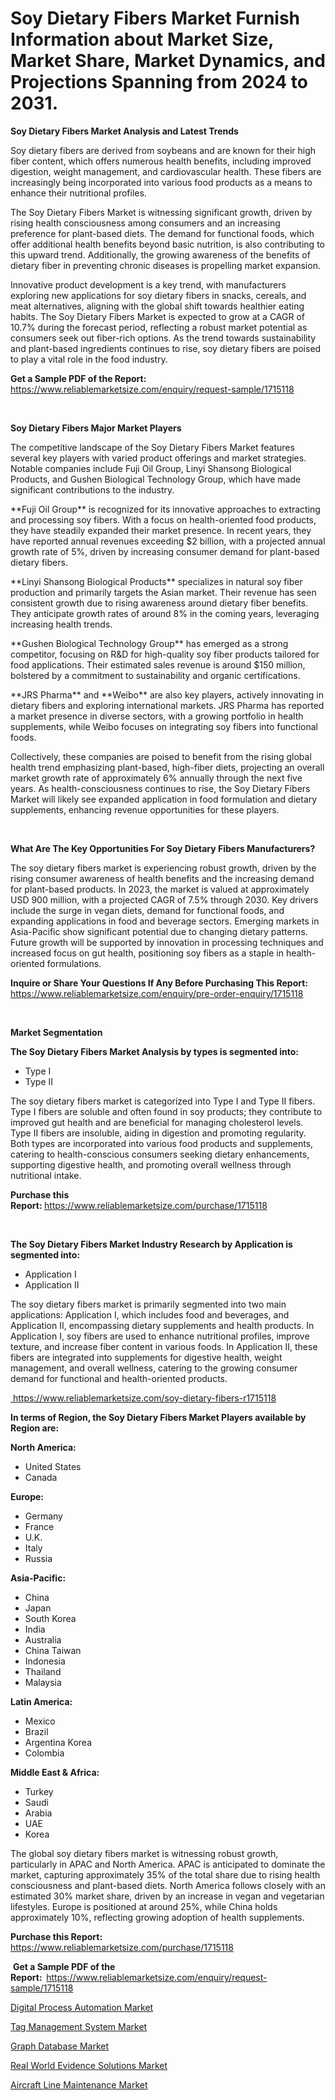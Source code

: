 <p><h1>Soy Dietary Fibers Market Furnish Information about Market Size, Market Share, Market Dynamics, and Projections Spanning from 2024 to 2031.</h1></p><p><strong>Soy Dietary Fibers Market Analysis and Latest Trends</strong></p>
<p><p>Soy dietary fibers are derived from soybeans and are known for their high fiber content, which offers numerous health benefits, including improved digestion, weight management, and cardiovascular health. These fibers are increasingly being incorporated into various food products as a means to enhance their nutritional profiles. </p><p>The Soy Dietary Fibers Market is witnessing significant growth, driven by rising health consciousness among consumers and an increasing preference for plant-based diets. The demand for functional foods, which offer additional health benefits beyond basic nutrition, is also contributing to this upward trend. Additionally, the growing awareness of the benefits of dietary fiber in preventing chronic diseases is propelling market expansion. </p><p>Innovative product development is a key trend, with manufacturers exploring new applications for soy dietary fibers in snacks, cereals, and meat alternatives, aligning with the global shift towards healthier eating habits. The Soy Dietary Fibers Market is expected to grow at a CAGR of 10.7% during the forecast period, reflecting a robust market potential as consumers seek out fiber-rich options. As the trend towards sustainability and plant-based ingredients continues to rise, soy dietary fibers are poised to play a vital role in the food industry.</p></p>
<p><strong>Get a Sample PDF of the Report:&nbsp;</strong> <a href="https://www.reliablemarketsize.com/enquiry/request-sample/1715118?utm_campaign=1103&utm_medium=2&utm_source=Github&utm_content=ia&utm_term=23102024&utm_id=soy-dietary-fibers">https://www.reliablemarketsize.com/enquiry/request-sample/1715118</a></p>
<p>&nbsp;</p>
<p><strong>Soy Dietary Fibers Major Market Players</strong></p>
<p><p>The competitive landscape of the Soy Dietary Fibers Market features several key players with varied product offerings and market strategies. Notable companies include Fuji Oil Group, Linyi Shansong Biological Products, and Gushen Biological Technology Group, which have made significant contributions to the industry.</p><p>**Fuji Oil Group** is recognized for its innovative approaches to extracting and processing soy fibers. With a focus on health-oriented food products, they have steadily expanded their market presence. In recent years, they have reported annual revenues exceeding $2 billion, with a projected annual growth rate of 5%, driven by increasing consumer demand for plant-based dietary fibers.</p><p>**Linyi Shansong Biological Products** specializes in natural soy fiber production and primarily targets the Asian market. Their revenue has seen consistent growth due to rising awareness around dietary fiber benefits. They anticipate growth rates of around 8% in the coming years, leveraging increasing health trends.</p><p>**Gushen Biological Technology Group** has emerged as a strong competitor, focusing on R&D for high-quality soy fiber products tailored for food applications. Their estimated sales revenue is around $150 million, bolstered by a commitment to sustainability and organic certifications.</p><p>**JRS Pharma** and **Weibo** are also key players, actively innovating in dietary fibers and exploring international markets. JRS Pharma has reported a market presence in diverse sectors, with a growing portfolio in health supplements, while Weibo focuses on integrating soy fibers into functional foods. </p><p>Collectively, these companies are poised to benefit from the rising global health trend emphasizing plant-based, high-fiber diets, projecting an overall market growth rate of approximately 6% annually through the next five years. As health-consciousness continues to rise, the Soy Dietary Fibers Market will likely see expanded application in food formulation and dietary supplements, enhancing revenue opportunities for these players.</p></p>
<p>&nbsp;</p>
<p><strong>What Are The Key Opportunities For Soy Dietary Fibers Manufacturers?</strong></p>
<p><p>The soy dietary fibers market is experiencing robust growth, driven by the rising consumer awareness of health benefits and the increasing demand for plant-based products. In 2023, the market is valued at approximately USD 900 million, with a projected CAGR of 7.5% through 2030. Key drivers include the surge in vegan diets, demand for functional foods, and expanding applications in food and beverage sectors. Emerging markets in Asia-Pacific show significant potential due to changing dietary patterns. Future growth will be supported by innovation in processing techniques and increased focus on gut health, positioning soy fibers as a staple in health-oriented formulations.</p></p>
<p><strong>Inquire or Share Your Questions If Any Before Purchasing This Report:</strong> <a href="https://www.reliablemarketsize.com/enquiry/pre-order-enquiry/1715118?utm_campaign=1103&utm_medium=2&utm_source=Github&utm_content=ia&utm_term=23102024&utm_id=soy-dietary-fibers">https://www.reliablemarketsize.com/enquiry/pre-order-enquiry/1715118</a></p>
<p>&nbsp;</p>
<p><strong>Market Segmentation</strong></p>
<p><strong>The Soy Dietary Fibers Market Analysis by types is segmented into:</strong></p>
<p><ul><li>Type I</li><li>Type II</li></ul></p>
<p><p>The soy dietary fibers market is categorized into Type I and Type II fibers. Type I fibers are soluble and often found in soy products; they contribute to improved gut health and are beneficial for managing cholesterol levels. Type II fibers are insoluble, aiding in digestion and promoting regularity. Both types are incorporated into various food products and supplements, catering to health-conscious consumers seeking dietary enhancements, supporting digestive health, and promoting overall wellness through nutritional intake.</p></p>
<p><strong>Purchase this Report:&nbsp;</strong><a href="https://www.reliablemarketsize.com/purchase/1715118?utm_campaign=1103&utm_medium=2&utm_source=Github&utm_content=ia&utm_term=23102024&utm_id=soy-dietary-fibers">https://www.reliablemarketsize.com/purchase/1715118</a></p>
<p>&nbsp;</p>
<p><strong>The Soy Dietary Fibers Market Industry Research by Application is segmented into:</strong></p>
<p><ul><li>Application I</li><li>Application II</li></ul></p>
<p><p>The soy dietary fibers market is primarily segmented into two main applications: Application I, which includes food and beverages, and Application II, encompassing dietary supplements and health products. In Application I, soy fibers are used to enhance nutritional profiles, improve texture, and increase fiber content in various foods. In Application II, these fibers are integrated into supplements for digestive health, weight management, and overall wellness, catering to the growing consumer demand for functional and health-oriented products.</p></p>
<p><a href="https://www.reliablemarketsize.com/soy-dietary-fibers-r1715118?utm_campaign=1103&utm_medium=2&utm_source=Github&utm_content=ia&utm_term=23102024&utm_id=soy-dietary-fibers">&nbsp;https://www.reliablemarketsize.com/soy-dietary-fibers-r1715118</a></p>
<p><strong>In terms of Region, the Soy Dietary Fibers Market Players available by Region are:</strong></p>
<p>
    <p> <strong> North America: </strong>
        <ul>
            <li>United States</li>
            <li>Canada</li>
        </ul>
        </p> 
    <p> <strong> Europe: </strong>
        <ul>
            <li>Germany</li>
            <li>France</li>
            <li>U.K.</li>
            <li>Italy</li>
            <li>Russia</li>
        </ul>
        </p> 
    <p> <strong> Asia-Pacific: </strong>
        <ul>
            <li>China</li>
            <li>Japan</li>
            <li>South Korea</li>
            <li>India</li>
            <li>Australia</li>
            <li>China Taiwan</li>
            <li>Indonesia</li>
            <li>Thailand</li>
            <li>Malaysia</li>
        </ul>
        </p> 
    <p> <strong> Latin America: </strong>
        <ul>
            <li>Mexico</li>
            <li>Brazil</li>
            <li>Argentina Korea</li>
            <li>Colombia</li>
        </ul>
        </p> 
    <p> <strong> Middle East & Africa: </strong>
        <ul>
            <li>Turkey</li>
            <li>Saudi</li>
            <li>Arabia</li>
            <li>UAE</li>
            <li>Korea</li>
        </ul>
    </p>
    </p>
<p><p>The global soy dietary fibers market is witnessing robust growth, particularly in APAC and North America. APAC is anticipated to dominate the market, capturing approximately 35% of the total share due to rising health consciousness and plant-based diets. North America follows closely with an estimated 30% market share, driven by an increase in vegan and vegetarian lifestyles. Europe is positioned at around 25%, while China holds approximately 10%, reflecting growing adoption of health supplements.</p></p>
<p><strong>Purchase this Report: </strong><a href="https://www.reliablemarketsize.com/purchase/1715118?utm_campaign=1103&utm_medium=2&utm_source=Github&utm_content=ia&utm_term=23102024&utm_id=soy-dietary-fibers">https://www.reliablemarketsize.com/purchase/1715118</a></p>
<p>&nbsp;<strong>Get a Sample PDF of the Report:&nbsp;&nbsp;</strong><a href="https://www.reliablemarketsize.com/enquiry/request-sample/1715118?utm_campaign=1103&utm_medium=2&utm_source=Github&utm_content=ia&utm_term=23102024&utm_id=soy-dietary-fibers">https://www.reliablemarketsize.com/enquiry/request-sample/1715118</a></p>
<p><strong></strong></p>
<p><p><a href="https://www.linkedin.com/pulse/analyzing-global-digital-process-automation-market-growth-prospects-asapc?utm_campaign=1103&utm_medium=2&utm_source=Github&utm_content=ia&utm_term=23102024&utm_id=soy-dietary-fibers">Digital Process Automation Market</a></p><p><a href="https://www.linkedin.com/pulse/tag-management-system-market-outlook-share-analysis-growth-drdyc?utm_campaign=1103&utm_medium=2&utm_source=Github&utm_content=ia&utm_term=23102024&utm_id=soy-dietary-fibers">Tag Management System Market</a></p><p><a href="https://www.linkedin.com/pulse/global-graph-database-market-product-types-applications-sh10e?utm_campaign=1103&utm_medium=2&utm_source=Github&utm_content=ia&utm_term=23102024&utm_id=soy-dietary-fibers">Graph Database Market</a></p><p><a href="https://www.linkedin.com/pulse/real-world-evidence-solutions-market-regional-outlook-competition-fo6zc?utm_campaign=1103&utm_medium=2&utm_source=Github&utm_content=ia&utm_term=23102024&utm_id=soy-dietary-fibers">Real World Evidence Solutions Market</a></p><p><a href="https://www.linkedin.com/pulse/strategic-market-insights-navigating-global-aircraft-line-uif8c?utm_campaign=1103&utm_medium=2&utm_source=Github&utm_content=ia&utm_term=23102024&utm_id=soy-dietary-fibers">Aircraft Line Maintenance Market</a></p></p>